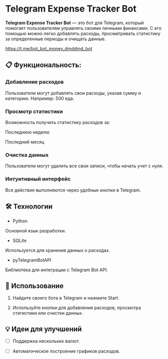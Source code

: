 # Telegram Expense Tracker Bot

**Telegram Expense Tracker Bot** — это бот для Telegram, который помогает пользователям управлять своими личными финансами. С его помощью можно легко добавлять расходы, просматривать статистику за определенные периоды и очищать данные.


https://t.me/bot_bot_money_dmddmd_bot


## 📋 Функциональность:

### Добавление расходов
Пользователи могут добавлять свои расходы, указав сумму и категорию.
Например: 500 еда.

### Просмотр статистики
Возможность получить статистику расходов за:

Последнюю неделю

Последний месяц

### Очистка данных

Пользователи могут удалить все свои записи, чтобы начать учет с нуля.

### Интуитивный интерфейс

Все действия выполняются через удобные кнопки в Telegram.


## 🛠 Технологии

- Python

Основной язык разработки.

- SQLite

Используется для хранения данных о расходах.
- pyTelegramBotAPI

Библиотека для интеграции с Telegram Bot API.


## 🤖 Использование

1. Найдите своего бота в Telegram и нажмите Start.

2. Используйте кнопки для добавления расходов, просмотра статистики или очистки данных.


## 💡 Идеи для улучшений

- [ ] Поддержка нескольких валют.

- [ ] Автоматическое построение графиков расходов.
